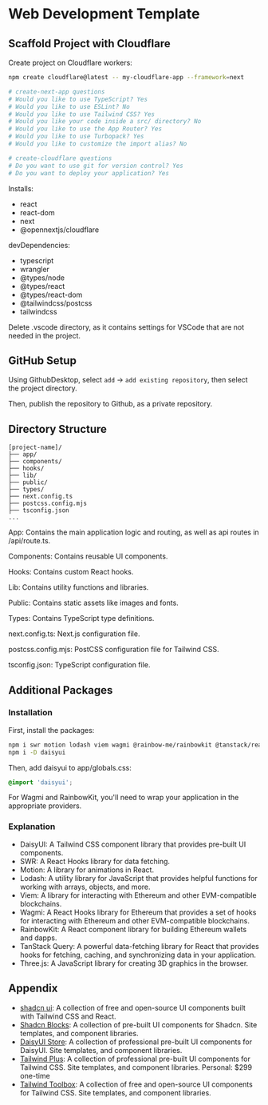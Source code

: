# Web Development Template

## Scaffold Project with Cloudflare

Create project on Cloudflare workers:

```bash
npm create cloudflare@latest -- my-cloudflare-app --framework=next

# create-next-app questions
# Would you like to use TypeScript? Yes
# Would you like to use ESLint? No
# Would you like to use Tailwind CSS? Yes
# Would you like your code inside a src/ directory? No
# Would you like to use the App Router? Yes
# Would you like to use Turbopack? Yes
# Would you like to customize the import alias? No

# create-cloudflare questions
# Do you want to use git for version control? Yes
# Do you want to deploy your application? Yes
```

Installs:

- react
- react-dom
- next
- @opennextjs/cloudflare

devDependencies:

- typescript
- wrangler
- @types/node
- @types/react
- @types/react-dom
- @tailwindcss/postcss
- tailwindcss

Delete .vscode directory, as it contains settings for VSCode that are not needed in the project.

## GitHub Setup

Using GithubDesktop, select `add` -> `add existing repository`, then select the project directory.

Then, publish the repository to Github, as a private repository.

## Directory Structure

```
[project-name]/
├── app/
├── components/
├── hooks/
├── lib/
├── public/
├── types/
├── next.config.ts
├── postcss.config.mjs
├── tsconfig.json
...
```

App: Contains the main application logic and routing, as well as api routes in /api/route.ts.

Components: Contains reusable UI components.

Hooks: Contains custom React hooks.

Lib: Contains utility functions and libraries.

Public: Contains static assets like images and fonts.

Types: Contains TypeScript type definitions.

next.config.ts: Next.js configuration file.

postcss.config.mjs: PostCSS configuration file for Tailwind CSS.

tsconfig.json: TypeScript configuration file.

## Additional Packages

### Installation

First, install the packages:

```bash
npm i swr motion lodash viem wagmi @rainbow-me/rainbowkit @tanstack/react-query three @types/three @react-three/fiber @react-three/drei
npm i -D daisyui
```

Then, add daisyui to app/globals.css:

```app/globals.css
@import 'daisyui';
```

For Wagmi and RainbowKit, you'll need to wrap your application in the appropriate providers.

### Explanation

- DaisyUI: A Tailwind CSS component library that provides pre-built UI components.
- SWR: A React Hooks library for data fetching.
- Motion: A library for animations in React.
- Lodash: A utility library for JavaScript that provides helpful functions for working with arrays, objects, and more.
- Viem: A library for interacting with Ethereum and other EVM-compatible blockchains.
- Wagmi: A React Hooks library for Ethereum that provides a set of hooks for interacting with Ethereum and other EVM-compatible blockchains.
- RainbowKit: A React component library for building Ethereum wallets and dapps.
- TanStack Query: A powerful data-fetching library for React that provides hooks for fetching, caching, and synchronizing data in your application.
- Three.js: A JavaScript library for creating 3D graphics in the browser.

## Appendix

- [shadcn ui](https://ui.shadcn.com/): A collection of free and open-source UI components built with Tailwind CSS and React.
- [Shadcn Blocks](https://www.shadcnblocks.com/): A collection of pre-built UI components for Shadcn. Site templates, and component libraries.
- [DaisyUI Store](https://daisyui.com/store/): A collection of professional pre-built UI components for DaisyUI. Site templates, and component libraries.
- [Tailwind Plus](https://tailwindcss.com/plus): A collection of professional pre-built UI components for Tailwind CSS. Site templates, and component libraries. Personal: $299 one-time
- [Tailwind Toolbox](https://www.tailwindtoolbox.com/): A collection of free and open-source UI components for Tailwind CSS. Site templates, and component libraries.
